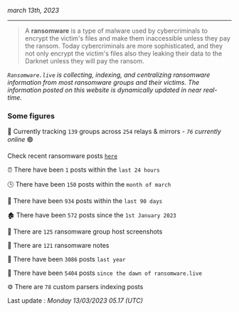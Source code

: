 _march 13th, 2023_

---

> A **ransomware** is a type of malware used by cybercriminals to encrypt the victim's files and make them inaccessible unless they pay the ransom. Today cybercriminals are more sophisticated, and they not only encrypt the victim's files also they leaking their data to the Darknet unless they will pay the ransom.


_`Ransomware.live` is collecting, indexing, and centralizing ransomware information from most ransomware groups and their victims. The information posted on this website is dynamically updated in near real-time._

### Some figures 

🔎 Currently tracking `139` groups across `254` relays & mirrors - _`76` currently online_ 🟢

Check recent ransomware posts [`here`](recentposts.md)


⏰ There have been `1` posts within the `last 24 hours`

🕓 There have been `150` posts within the `month of march`

📅 There have been `934` posts within the `last 90 days`

🏚 There have been `572` posts since the `1st January 2023`

📸 There are `125` ransomware group host screenshots

📝 There are `121` ransomware notes

🚀 There have been `3086` posts `last year`

🐣 There have been `5404` posts `since the dawn of ransomware.live`

⚙️ There are `78` custom parsers indexing posts



Last update : _Monday 13/03/2023 05.17 (UTC)_

